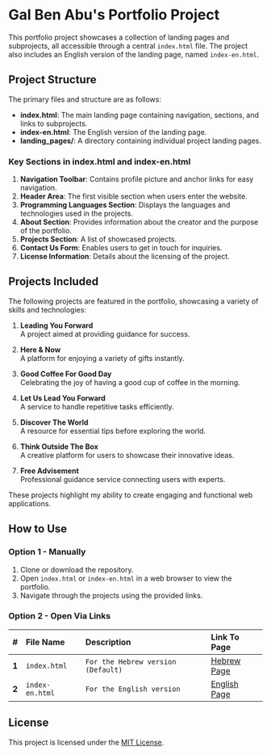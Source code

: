 # Gal Ben Abu's Portfolio Project

This portfolio project showcases a collection of landing pages and subprojects, all accessible through a central `index.html` file. The project also includes an English version of the landing page, named `index-en.html`.

## Project Structure

The primary files and structure are as follows:

-   **index.html**: The main landing page containing navigation, sections, and links to subprojects.
-   **index-en.html**: The English version of the landing page.
-   **landing_pages/**: A directory containing individual project landing pages.

### Key Sections in index.html and index-en.html

1. **Navigation Toolbar**: Contains profile picture and anchor links for easy navigation.
2. **Header Area**: The first visible section when users enter the website.
3. **Programming Languages Section**: Displays the languages and technologies used in the projects.
4. **About Section**: Provides information about the creator and the purpose of the portfolio.
5. **Projects Section**: A list of showcased projects.
6. **Contact Us Form**: Enables users to get in touch for inquiries.
7. **License Information**: Details about the licensing of the project.

## Projects Included

The following projects are featured in the portfolio, showcasing a variety of skills and technologies:

1. **Leading You Forward**  
   A project aimed at providing guidance for success.

2. **Here & Now**  
   A platform for enjoying a variety of gifts instantly.

3. **Good Coffee For Good Day**  
   Celebrating the joy of having a good cup of coffee in the morning.

4. **Let Us Lead You Forward**  
   A service to handle repetitive tasks efficiently.

5. **Discover The World**  
   A resource for essential tips before exploring the world.

6. **Think Outside The Box**  
   A creative platform for users to showcase their innovative ideas.

7. **Free Advisement**  
   Professional guidance service connecting users with experts.

These projects highlight my ability to create engaging and functional web applications.

## How to Use

### Option 1 - Manually

1. Clone or download the repository.
2. Open `index.html` or `index-en.html` in a web browser to view the portfolio.
3. Navigate through the projects using the provided links.

### Option 2 - Open Via Links

| **#** | **File Name** | **Description** | **Link To Page** |
| :-- | :-- | :-- | :-- |
| **1** | `index.html` | `For the Hebrew version (Default)` | [Hebrew Page](https://gallucky.github.io/HackerU-Gal-Ben-Abu-s-Portfilio-Project/) |
| **2** | `index-en.html` | `For the English version` | [English Page](https://gallucky.github.io/HackerU-Gal-Ben-Abu-s-Portfilio-Project/index-en.html) |

## License

This project is licensed under the [MIT License](LICENSE).
